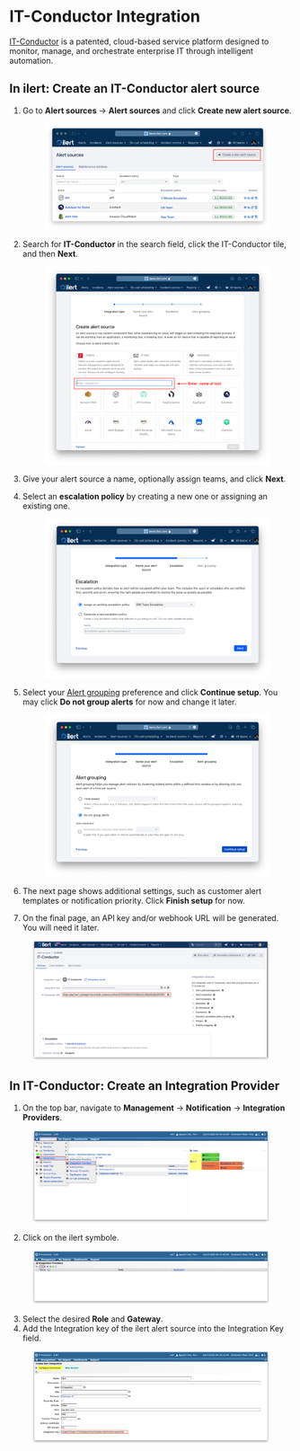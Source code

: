 # IT-Conductor Integration

[IT-Conductor](https://www.itconductor.com/) is a patented, cloud-based service platform designed to monitor, manage, and orchestrate enterprise IT through intelligent automation.

## In ilert: Create an IT-Conductor alert source <a href="#create-alarm-source" id="create-alarm-source"></a>

1.  Go to **Alert sources** -> **Alert sources** and click **Create new alert source**.

    <figure><img src="../../.gitbook/assets/Screenshot 2023-08-28 at 10.21.10.png" alt=""><figcaption></figcaption></figure>
2.  Search for **IT-Conductor** in the search field, click the IT-Conductor tile, and then **Next**.&#x20;

    <figure><img src="../../.gitbook/assets/Screenshot 2023-08-28 at 10.24.23.png" alt=""><figcaption></figcaption></figure>
3. Give your alert source a name, optionally assign teams, and click **Next**.
4.  Select an **escalation policy** by creating a new one or assigning an existing one.

    <figure><img src="../../.gitbook/assets/Screenshot 2023-08-28 at 11.37.47.png" alt=""><figcaption></figcaption></figure>
5.  Select your [Alert grouping](../../alerting/alert-sources.md#alert-grouping) preference and click **Continue setup**. You may click **Do not group alerts** for now and change it later.&#x20;

    <figure><img src="../../.gitbook/assets/Screenshot 2023-08-28 at 11.38.24.png" alt=""><figcaption></figcaption></figure>
6. The next page shows additional settings, such as customer alert templates or notification priority. Click **Finish setup** for now.
7. On the final page, an API key and/or webhook URL will be generated. You will need it later.

<figure><img src="../../.gitbook/assets/il (1).png" alt="" width="563"><figcaption></figcaption></figure>

## In IT-Conductor: Create an Integration Provider

1. On the top bar, navigate to **Management** -> **Notification** -> **Integration Providers**.

<figure><img src="../../.gitbook/assets/1 (18).png" alt="" width="563"><figcaption></figcaption></figure>

2. Click on the ilert symbole.

<figure><img src="../../.gitbook/assets/2-2 (1).png" alt="" width="563"><figcaption></figcaption></figure>

3. Select the desired **Role** and **Gateway**.
4. Add the Integration key of the ilert alert source into the Integration Key field.

<figure><img src="../../.gitbook/assets/2 (16).png" alt="" width="563"><figcaption></figcaption></figure>
